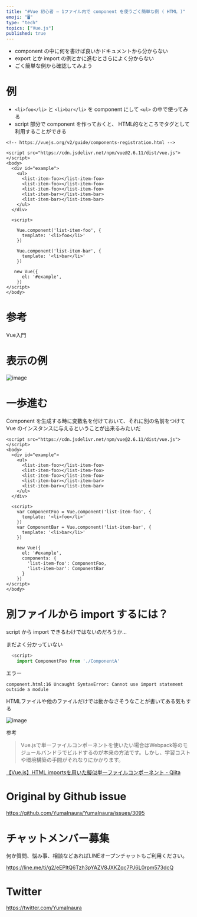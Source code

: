 ```yaml
---
title: "#Vue 初心者 – 1ファイル内で component を使うごく簡単な例 ( HTML )"
emoji: "🖥"
type: "tech"
topics: ["Vue.js"]
published: true
---
```


- component の中に何を書けば良いかドキュメントから分からない
- export とか import の例とかに進むとさらによく分からない
- ごく簡単な例から確認してみよう

# 例

- `<li>foo</li>` と `<li>bar</li>` を component にして `<ul>` の中で使ってみる 
- script 部分で component を作っておくと、 HTML的なところでタグとして利用することができる

```vue
<!-- https://vuejs.org/v2/guide/components-registration.html -->

<script src="https://cdn.jsdelivr.net/npm/vue@2.6.11/dist/vue.js"></script>
<body>
  <div id="example">
    <ul>
      <list-item-foo></list-item-foo>
      <list-item-foo></list-item-foo>
      <list-item-foo></list-item-foo>
      <list-item-bar></list-item-bar>
      <list-item-bar></list-item-bar>
    </ul>
  </div>

  <script>

    Vue.component('list-item-foo', {
      template: '<li>foo</li>'
    })

    Vue.component('list-item-bar', {
      template: '<li>bar</li>'
    })

   new Vue({
      el: '#example',
    })
</script>
</body>
```

# 参考

Vue入門


# 表示の例

![image](https://user-images.githubusercontent.com/13635059/80562939-48058b00-8a24-11ea-88e1-acd394911c76.png)

# 一歩進む

Component を生成する時に変数名を付けておいて、それに別の名前をつけて Vue のインスタンスに与えるということが出来るみたいだ

```vue
<script src="https://cdn.jsdelivr.net/npm/vue@2.6.11/dist/vue.js"></script>
<body>
  <div id="example">
    <ul>
      <list-item-foo></list-item-foo>
      <list-item-foo></list-item-foo>
      <list-item-foo></list-item-foo>
      <list-item-bar></list-item-bar>
      <list-item-bar></list-item-bar>
    </ul>
  </div>

  <script>
    var ComponentFoo = Vue.component('list-item-foo', {
      template: '<li>foo</li>'
    })
    var ComponentBar = Vue.component('list-item-bar', {
      template: '<li>bar</li>'
    })

    new Vue({
      el: '#example',
      components: {
        'list-item-foo': ComponentFoo,
        'list-item-bar': ComponentBar
      }
    })
</script>
</body>
```

# 別ファイルから import するには？

script から import できるわけではないのだろうか...

まだよく分かっていない

```js
  <script>
    import ComponentFoo from './ComponentA'
```

エラー

```
component.html:16 Uncaught SyntaxError: Cannot use import statement outside a module
```

HTMLファイルや他のファイルだけでは動かなさそうなことが書いてある気もする

![image](https://user-images.githubusercontent.com/13635059/80563565-52288900-8a26-11ea-801d-1bd803d4fa93.png)

参考

>Vue.jsで単一ファイルコンポーネントを使いたい場合はWebpack等のモジュールバンドラでビルドするのが本来の方法です。しかし、学習コストや環境構築の手間がそれなりにかかります。

[【Vue.js】HTML importsを用いた擬似単一ファイルコンポーネント - Qiita](https://qiita.com/Kunikata/items/c4d2cafcddef608dde4f)

# Original by Github issue

https://github.com/YumaInaura/YumaInaura/issues/3095











<!-- Update From Qiita API -->

# チャットメンバー募集


何か質問、悩み事、相談などあればLINEオープンチャットもご利用ください。

https://line.me/ti/g2/eEPltQ6Tzh3pYAZV8JXKZqc7PJ6L0rpm573dcQ





# Twitter


https://twitter.com/YumaInaura


<!-- Update From Qiita API -->


